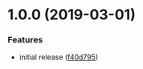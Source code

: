 # 1.0.0 (2019-03-01)


### Features

* initial release ([f40d795](https://github.com/innovationnorway/terraform-cloudflare-dns-recordsets/commit/f40d795))
